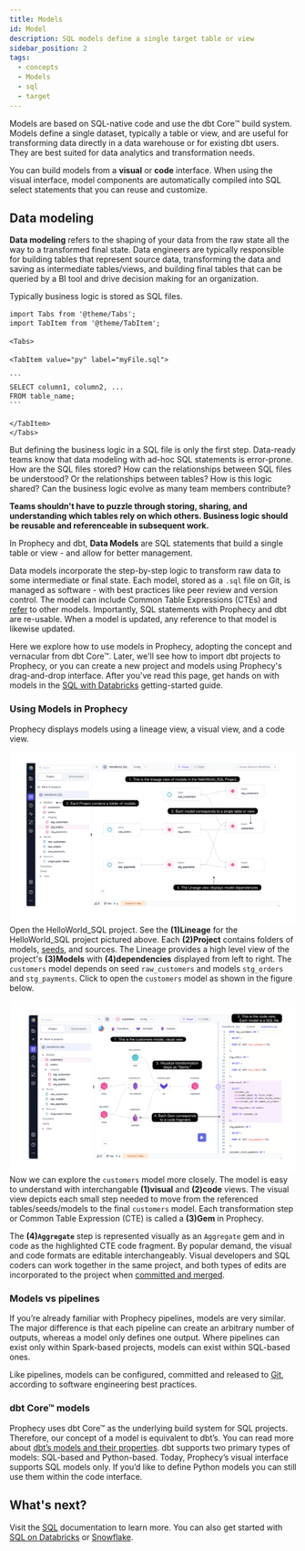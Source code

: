 ```yaml
---
title: Models
id: Model
description: SQL models define a single target table or view
sidebar_position: 2
tags:
  - concepts
  - Models
  - sql
  - target
---
```


Models are based on SQL-native code and use the dbt Core™️ build system. Models define a single dataset, typically a table or view, and are useful for transforming data directly in a data warehouse or for existing dbt users. They are best suited for data analytics and transformation needs.

You can build models from a **visual** or **code** interface. When using the visual interface, model components are automatically compiled into SQL select statements that you can reuse and customize.

## Data modeling

**Data modeling** refers to the shaping of your data from the raw state all the way to a transformed final state. Data engineers are typically responsible for building tables that represent source data, transforming the data and saving as intermediate tables/views, and building final tables that can be queried by a BI tool and drive decision making for an organization.

Typically business logic is stored as SQL files.

````mdx-code-block
import Tabs from '@theme/Tabs';
import TabItem from '@theme/TabItem';

<Tabs>

<TabItem value="py" label="myFile.sql">

```
SELECT column1, column2, ...
FROM table_name;
```

</TabItem>
</Tabs>

````

But defining the business logic in a SQL file is only the first step. Data-ready teams know that data modeling with ad-hoc SQL statements is error-prone. How are the SQL files stored? How can the relationships between SQL files be understood? Or the relationships between tables? How is this logic shared? Can the business logic evolve as many team members contribute?

**Teams shouldn't have to puzzle through storing, sharing, and understanding which tables rely on which others. Business logic should be reusable and referenceable in subsequent work.**

In Prophecy and dbt, **Data Models** are SQL statements that build a single table or view - and allow for better management.

Data models incorporate the step-by-step logic to transform raw data to some intermediate or final state. Each model, stored as a `.sql` file on Git, is managed as software - with best practices like peer review and version control. The model can include Common Table Expressions (CTEs) and [refer](https://docs.getdbt.com/docs/build/sql-models#building-dependencies-between-models) to other models. Importantly, SQL statements with Prophecy and dbt are re-usable. When a model is updated, any reference to that model is likewise updated.

Here we explore how to use models in Prophecy, adopting the concept and vernacular from dbt Core™. Later, we'll see how to import dbt projects to Prophecy, or you can create a new project and models using Prophecy's drag-and-drop interface. After you've read this page, get hands on with models in the [SQL with Databricks](/docs/tutorials/end-to-end/getting-started-with-low-code-sql.md#44-Develop-your-first-model) getting-started guide.

### Using Models in Prophecy

Prophecy displays models using a lineage view, a visual view, and a code view.

![lineage-view](./img/models/lineage-view.png)
Open the HelloWorld_SQL project. See the **(1)Lineage** for the HelloWorld_SQL project pictured above. Each **(2)Project** contains folders of models, [seeds](/docs/tutorials/end-to-end/getting-started-with-low-code-sql.md#431-create-seeds), and sources. The Lineage provides a high level view of the project's **(3)Models** with **(4)dependencies** displayed from left to right. The `customers` model depends on seed `raw_customers` and models `stg_orders` and `stg_payments`. Click to open the `customers` model as shown in the figure below.

![model-view](./img/models/model-view.png)
Now we can explore the `customers` model more closely. The model is easy to understand with interchangable **(1)visual** and **(2)code** views. The visual view depicts each small step needed to move from the referenced tables/seeds/models to the final `customers` model. Each transformation step or Common Table Expression (CTE) is called a **(3)Gem** in Prophecy.

The **(4)`Aggregate`** step is represented visually as an `Aggregate` gem and in code as the highlighted CTE code fragment. By popular demand, the visual and code formats are editable interchangeably. Visual developers and SQL coders can work together in the same project, and both types of edits are incorporated to the project when [committed and merged](/docs/concepts/git/git.md).

### Models vs pipelines

If you’re already familiar with Prophecy pipelines, models are very similar. The major difference is that each pipeline can create an arbitrary number of outputs, whereas a model only defines one output. Where pipelines can exist only within Spark-based projects, models can exist within SQL-based ones.

Like pipelines, models can be configured, committed and released to [Git](/docs/concepts/git/git.md), according to software engineering best practices.

### dbt Core™ models

Prophecy uses dbt Core™ as the underlying build system for SQL projects. Therefore, our concept of a model is equivalent to dbt’s. You can read more about [dbt’s models and their properties](https://docs.getdbt.com/docs/build/models). dbt supports two primary types of models: SQL-based and Python-based. Today, Prophecy’s visual interface supports SQL models only. If you’d like to define Python models you can still use them within the code interface.

## What's next?

Visit the [SQL](/SQL) documentation to learn more. You can also get started with [SQL on Databricks](/docs/tutorials/end-to-end/getting-started-with-low-code-sql.md) or [Snowflake](/docs/tutorials/end-to-end/getting-started-sql-snowflake.md).
